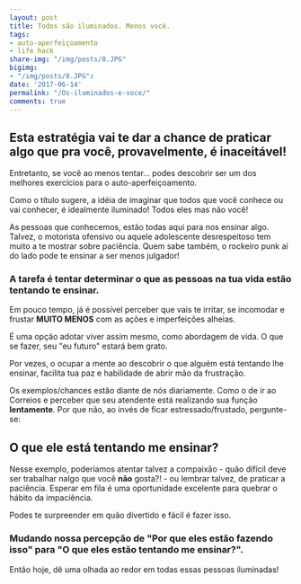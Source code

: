 ```yaml
---
layout: post
title: Todos são iluminados. Menos você.
tags:
- auto-aperfeiçoamento
- life hack
share-img: "/img/posts/8.JPG"
bigimg:
- "/img/posts/8.JPG": 
date: '2017-06-14'
permalink: "/Os-iluminados-e-voce/"
comments: true
---
```


## Esta estratégia vai te dar a chance de praticar algo que pra você, provavelmente, é inaceitável!

Entretanto, se você ao menos tentar... podes descobrir ser um dos melhores exercícios para o auto-aperfeiçoamento.

Como o título sugere, a idéia de imaginar que todos que você conhece ou vai conhecer, é idealmente iluminado! Todos eles mas não você!

As pessoas que conhecemos, estão todas aqui para nos ensinar algo. Talvez, o motorista ofensivo ou aquele adolescente desrespeitoso tem muito a te mostrar sobre paciência. Quem sabe também, o rockeiro punk aí do lado pode te ensinar a ser menos julgador!

### A tarefa é tentar determinar o que as pessoas na tua vida estão tentando te ensinar.

Em pouco tempo, já é possível perceber que vais te irritar, se incomodar e frustar **MUITO MENOS** com as ações e imperfeições alheias.

É uma opção adotar viver assim mesmo, como abordagem de vida. O que se fazer, seu "eu futuro" estará bem grato.

Por vezes, o ocupar a mente ao descobrir o que alguém está tentando lhe ensinar, facilita tua paz e habilidade de abrir mão da frustração.

Os exemplos/chances estão diante de nós diariamente. Como o de ir ao Correios e perceber que seu atendente está realizando sua função **lentamente**. Por que não, ao invés de ficar estressado/frustado, pergunte-se:

## O que ele está tentando me ensinar?

Nesse exemplo, poderíamos atentar talvez a compaixão - quão difícil deve ser trabalhar nalgo que você **não** gosta?! - ou lembrar talvez, de praticar a paciência. Esperar em fila é uma oportunidade excelente para quebrar o hábito da impaciência.

Podes te surpreender em quão divertido e fácil é fazer isso.

### Mudando nossa percepção de "Por que eles estão fazendo isso" para "O que eles estão tentando me ensinar?".

Então hoje, dê uma olhada ao redor em todas essas pessoas iluminadas!


